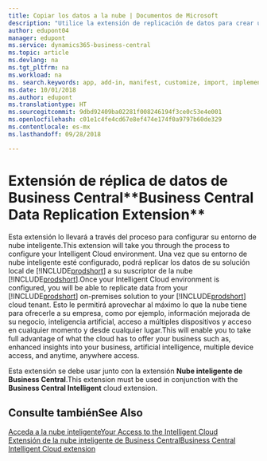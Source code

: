 ```yaml
---
title: Copiar los datos a la nube | Documentos de Microsoft
description: "Utilice la extensión de replicación de datos para crear una copia en la nube de sus datos de modo que esté conectado a la nube inteligente."
author: edupont04
manager: edupont
ms.service: dynamics365-business-central
ms.topic: article
ms.devlang: na
ms.tgt_pltfrm: na
ms.workload: na
ms. search.keywords: app, add-in, manifest, customize, import, implement
ms.date: 10/01/2018
ms.author: edupont
ms.translationtype: HT
ms.sourcegitcommit: 9dbd92409ba02281f008246194f3ce0c53e4e001
ms.openlocfilehash: c01e1c4fe4cd67e8ef474e174f0a9797b60de329
ms.contentlocale: es-mx
ms.lasthandoff: 09/28/2018

---
```


# <a name="business-central-data-replication-extension"></a><span data-ttu-id="04226-103">Extensión de réplica de datos de Business Central\*\*</span><span class="sxs-lookup"><span data-stu-id="04226-103">Business Central Data Replication Extension\*\*</span></span>

<span data-ttu-id="04226-104">Esta extensión lo llevará a través del proceso para configurar su entorno de nube inteligente.</span><span class="sxs-lookup"><span data-stu-id="04226-104">This extension will take you through the process to configure your Intelligent Cloud environment.</span></span>  <span data-ttu-id="04226-105">Una vez que su entorno de nube inteligente esté configurado, podrá replicar los datos de su solución local de [!INCLUDE[prodshort](includes/prodshort.md)] a su suscriptor de la nube [!INCLUDE[prodshort](includes/prodshort.md)].</span><span class="sxs-lookup"><span data-stu-id="04226-105">Once your Intelligent Cloud environment is configured, you will be able to replicate data from your [!INCLUDE[prodshort](includes/prodshort.md)] on-premises solution to your [!INCLUDE[prodshort](includes/prodshort.md)] cloud tenant.</span></span>  <span data-ttu-id="04226-106">Esto le permitirá aprovechar al máximo lo que la nube tiene para ofrecerle a su empresa, como por ejemplo, información mejorada de su negocio, inteligencia artificial, acceso a múltiples dispositivos y acceso en cualquier momento y desde cualquier lugar.</span><span class="sxs-lookup"><span data-stu-id="04226-106">This will enable you to take full advantage of what the cloud has to offer your business such as, enhanced insights into your business, artificial intelligence, multiple device access, and anytime, anywhere access.</span></span>

<span data-ttu-id="04226-107">Esta extensión se debe usar junto con la extensión **Nube inteligente de Business Central**.</span><span class="sxs-lookup"><span data-stu-id="04226-107">This extension must be used in conjunction with the **Business Central Intelligent** cloud extension.</span></span>

## <a name="see-also"></a><span data-ttu-id="04226-108">Consulte también</span><span class="sxs-lookup"><span data-stu-id="04226-108">See Also</span></span>

[<span data-ttu-id="04226-109">Acceda a la nube inteligente</span><span class="sxs-lookup"><span data-stu-id="04226-109">Your Access to the Intelligent Cloud</span></span>](about-intelligent-cloud.md)  
[<span data-ttu-id="04226-110">Extensión de la nube inteligente de Business Central</span><span class="sxs-lookup"><span data-stu-id="04226-110">Business Central Intelligent Cloud extension</span></span>](ui-extensions-intelligent-cloud.md)  

